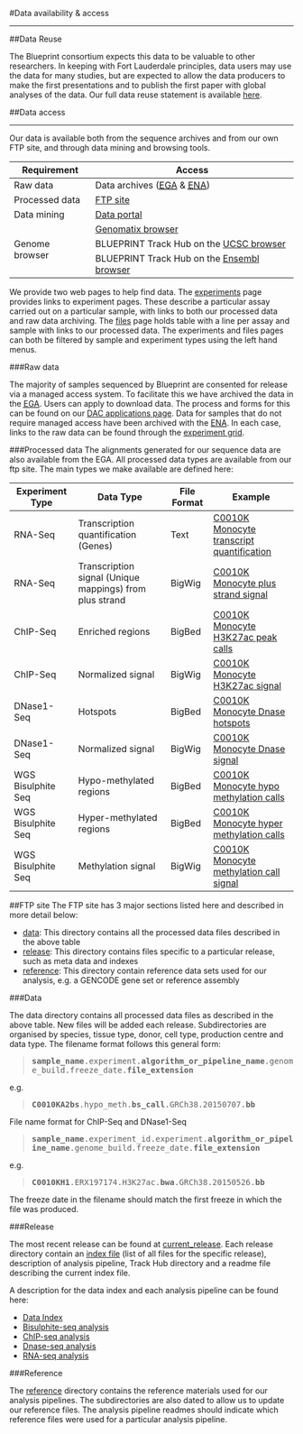 #Data availability &amp; access
***

##Data Reuse

The Blueprint consortium expects this data to be valuable to other researchers. In keeping with Fort Lauderdale principles, data users may use the data for many studies, but are expected to allow the data producers to make the first presentations and to publish the first paper with global analyses of the data. Our full data reuse statement is available [here](#/md/data_reuse).

##Data access
***
Our data is available both from the sequence archives and from our own FTP site, and through data mining and browsing tools.

<div class="table-responsive">
<table summary="BLUEPRINT Data access summary" class="table table-striped">
	<thead>
		<tr>
			<th>Requirement</th>
			<th>Access</th>
		</tr>
	</thead>
	<tbody>
		<tr>
			<td>Raw data</td>
			<td>Data archives (<a href="https://www.ebi.ac.uk/ega/dacs/EGAC00001000135"><abbr title="European Genome-phenome Archive">EGA</abbr></a> &amp; <a href="https://www.ebi.ac.uk/ena"><abbr title="European Nucleotide Archive">ENA</abbr></a>)			
		</tr>
		<tr>
			<td>Processed data</td>
			<td><a href="ftp://ftp.ebi.ac.uk/pub/databases/blueprint">FTP site</a></td>
		</tr>
		<tr>
			<td>Data mining</td>
			<td><a href="http://blueprint-data.bsc.es/">Data portal</a></td>
		</tr>
		<tr>
			<td rowspan="3">Genome browser</td>
			<td><a href="https://blueprint.genomatix.de">Genomatix browser</a></td>
		</tr>
		<tr>
			<td>BLUEPRINT Track Hub on the <a href="http://genome.ucsc.edu/cgi-bin/hgTracks?db=hg38&hubUrl=http://ftp.ebi.ac.uk/pub/databases/blueprint/releases/current_release/homo_sapiens/hub/hub.txt">UCSC browser</a> </td>
		</tr>
		<tr>
			<td>BLUEPRINT Track Hub on the <a href="http://ensembl.org/Homo_sapiens/Location/View?g=ENSG00000130544;contigviewbottom=url:http://ftp.ebi.ac.uk/pub/databases/blueprint/releases/current_release/homo_sapiens/hub/hub.txt;format=DATAHUB;menu=Blueprint%20data">Ensembl browser</a></td>
		</tr>
	</tbody>
</table>
</div>

We provide two web pages to help find data. The [experiments](#/experiments) page
provides links to experiment pages. These describe a particular assay
carried out on a particular sample, with links to both our processed
data and raw data archiving. The [files](#/files) page holds table with a line per
assay and sample with links to our processed data. The experiments and
files pages can both be filtered by sample and experiment types using the left
hand menus.



###Raw data

The majority of samples sequenced by Blueprint are consented for release via a managed access system. To facilitate this we have archived the data in the <a href="https://www.ebi.ac.uk/ega/dacs/EGAC00001000135"><abbr title="European Genome-phenome Archive">EGA</abbr></a>. Users can apply to download data. The process and forms for this can be found on our [DAC applications page](#/md/dac_applications). Data for samples that do not require managed access have been archived with the <a href="https://www.ebi.ac.uk/ena"><abbr title="European Nucleotide Archive">ENA</abbr></a>. In each case, links to the raw data can be found through the [experiment grid](#/experiments). 

###Processed data
The alignments generated for our sequence data are also available from the EGA. All processed data types are available from our ftp site. The main types we make available are defined here:

<div class="table-responsive">
<table summary="BLUEPRINT Data Types" class="table table-striped">
	<thead>
	  <tr>
	    <th>Experiment Type</th>
	    <th>Data Type</th>
	    <th>File Format</th>
	    <th>Example</th>
	  </tr>
	</thead>
	<tbody>
	  <tr>
	    <td>RNA-Seq</td>
	    <td>Transcription quantification (Genes)</td>
	    <td>Text</td>
	    <td>
	      <a href="ftp://ftp.ebi.ac.uk/pub/databases/blueprint/data/homo_sapiens/GRCh38/Venous_blood/C0010K/CD14-positive_CD16-negative_classical_monocyte/RNA-Seq/MPIMG/C0010KB1.gene_quantification.rsem_grape2_crg.GRCh38.20150622.results">
	      C0010K Monocyte transcript quantification</a>
	    </td>
	  </tr>
	  <tr>
	    <td>RNA-Seq</td>
	    <td>Transcription signal (Unique mappings) from plus strand</td>
	    <td>BigWig</td>
	    <td>
	      <a href="ftp://ftp.ebi.ac.uk/pub/databases/blueprint/data/homo_sapiens/GRCh38/Venous_blood/C0010K/CD14-positive_CD16-negative_classical_monocyte/RNA-Seq/MPIMG/C0010KB1.plusStrand.star_grape2_crg.GRCh38.20150815.bw">
	      C0010K Monocyte plus strand signal</a>
	    </td>
	  </tr>
	  <tr>
	    <td>ChIP-Seq</td>
	    <td>Enriched regions</td>
	    <td>BigBed</td>
	    <td>
	      <a href="ftp://ftp.ebi.ac.uk/pub/databases/blueprint/data/homo_sapiens/GRCh38/Venous_blood/C0010K/CD14-positive_CD16-negative_classical_monocyte/ChIP-Seq/NCMLS/C0010KH1.ERX197174.H3K27ac.bwa.GRCh38.20150526.bb">
	      C0010K Monocyte H3K27ac peak calls</a>
	    </td>
	  </tr>
	  <tr>
	    <td>ChIP-Seq</td>
	    <td>Normalized signal</td>
	    <td>BigWig</td>
	    <td>
	      <a href="ftp://ftp.ebi.ac.uk/pub/databases/blueprint/data/homo_sapiens/GRCh38/Venous_blood/C0010K/CD14-positive_CD16-negative_classical_monocyte/ChIP-Seq/NCMLS/C0010KH1.ERX197174.H3K27ac.bwa.GRCh38.20150528.bw">
	      C0010K Monocyte H3K27ac signal</a>
	    </td>
	  </tr>
	  <tr>
	    <td>DNase1-Seq</td>
	    <td>Hotspots</td>
	    <td>BigBed</td>
	    <td>
	      <a href="ftp://ftp.ebi.ac.uk/pub/databases/blueprint/data/homo_sapiens/GRCh38/Venous_blood/C0010K/CD14-positive_CD16-negative_classical_monocyte/DNase-Hypersensitivity/NCMLS/C0010K46.ERX197156.Dnase.GRCh38.hotspot.20150709.bb">
	      C0010K Monocyte Dnase hotspots</a>
	    </td>
	  </tr>
	  <tr>
	    <td>DNase1-Seq</td>
	    <td>Normalized signal</td>
	    <td>BigWig</td>
	    <td>
	      <a href="ftp://ftp.ebi.ac.uk/pub/databases/blueprint/data/homo_sapiens/GRCh38/Venous_blood/C0010K/CD14-positive_CD16-negative_classical_monocyte/DNase-Hypersensitivity/NCMLS/C0010K46.ERX197156.Dnase.bwa.GRCh38.20150529.bw">
	      C0010K Monocyte Dnase signal</a>
	    </td>
	  </tr>
	  <tr>
	    <td>
	      WGS Bisulphite Seq
	    </td>
	    <td>
	      Hypo-methylated regions
	    </td>
	    <td>BigBed</td>
	    <td>
	      <a href="ftp://ftp.ebi.ac.uk/pub/databases/blueprint/data/homo_sapiens/GRCh38/Venous_blood/C0010K/CD14-positive_CD16-negative_classical_monocyte/Bisulfite-Seq/CNAG/C0010KA2bs.hypo_meth.bs_call.GRCh38.20150707.bb">
	      C0010K Monocyte hypo methylation calls</a>
	    </td>
	  </tr>
	  <tr>
	    <td>
	      WGS Bisulphite Seq
	    </td>
	    <td>
	      Hyper-methylated regions
	    </td>
	    <td>BigBed</td>
	    <td>
	      <a href="ftp://ftp.ebi.ac.uk/pub/databases/blueprint/data/homo_sapiens/GRCh38/Venous_blood/C0010K/CD14-positive_CD16-negative_classical_monocyte/Bisulfite-Seq/CNAG/C0010KA2bs.hyper_meth.bs_call.GRCh38.20150707.bb">
	      C0010K Monocyte hyper methylation calls</a>
	    </td>
	  </tr>
	  <tr>
	    <td>
	      WGS Bisulphite Seq
	    </td>
	    <td>
	      Methylation signal
	    </td>
	    <td>BigWig</td>
	    <td>
	      <a href="ftp://ftp.ebi.ac.uk/pub/databases/blueprint/data/homo_sapiens/GRCh38/Venous_blood/C0010K/CD14-positive_CD16-negative_classical_monocyte/Bisulfite-Seq/CNAG/C0010KA2bs.CPG_methylation_calls.bs_call.GRCh38.20150707.bw">
	      C0010K Monocyte methylation call signal</a>
	    </td>
	  </tr>
	</tbody>
</table> 
</div>

<!--
###Secondary analysis

Secondary analysis results are made available as part of the data release cycle. The methods and how to access the results are listed on the [secondary analysis page](#/md/secondary_analysis). 
// -->

##FTP site
The FTP site has 3 major sections listed here and described in more detail below:

 * [data](ftp://ftp.ebi.ac.uk/pub/databases/blueprint/data/): This directory contains all the processed data files described in the above table
 * [release](ftp://ftp.ebi.ac.uk/pub/databases/blueprint/releases/): This directory contains files specific to a particular release, such as meta data and indexes
 * [reference](ftp://ftp.ebi.ac.uk/pub/databases/blueprint/reference/): This directory contain reference data sets used for our analysis, e.g. a GENCODE gene set or reference assembly

###Data

The data directory contains all processed data files as described in the above table. New files will be added each release. Subdirectories are organised by species, tissue type, donor, cell type, production centre and data type. The filename format follows this general form:

<blockquote>
	<tt><strong>sample_name</strong>.experiment.<strong>algorithm_or_pipeline_name</strong>.genome_build.freeze_date.<strong>file_extension</strong></tt>
</blockquote>

e.g.

<blockquote>
	<tt><strong>C0010KA2bs</strong>.hypo_meth.<strong>bs_call</strong>.GRCh38.20150707.<strong>bb</strong></tt>
</blockquote>


File name format for ChIP-Seq and DNase1-Seq

<blockquote>
	<tt><strong>sample_name</strong>.experiment_id.experiment.<strong>algorithm_or_pipeline_name</strong>.genome_build.freeze_date.<strong>file_extension</strong></tt>
</blockquote>

e.g.

<blockquote>
	<tt><strong>C0010KH1</strong>.ERX197174.H3K27ac.<strong>bwa</strong>.GRCh38.20150526.<strong>bb</strong></tt>
</blockquote>

The freeze date in the filename should match the first freeze in which the file was produced.

###Release

The most recent release can be found at [current_release](ftp://ftp.ebi.ac.uk/pub/databases/blueprint/releases/current_release). Each release directory contain an [index file](ftp://ftp.ebi.ac.uk/pub/databases/blueprint/data_index/homo_sapiens/data.index) (list of all files for the specific release), description of analysis pipeline, Track Hub directory and a readme file describing the current index file.

A description for the data index and each analysis pipeline can be found here:

 * [Data Index](ftp://ftp.ebi.ac.uk/pub/databases/blueprint/data_index/homo_sapiens/README.data.index)
 * [Bisulphite-seq analysis](ftp://ftp.ebi.ac.uk/pub/databases/blueprint/protocols/Analysis_protocols/README_bisulphite_analysis_CNAG)
 * [ChIP-seq analysis](ftp://ftp.ebi.ac.uk/pub/databases/blueprint/protocols/Analysis_protocols/README_chipseq_analysis_ebi)
 * [Dnase-seq analysis](ftp://ftp.ebi.ac.uk/pub/databases/blueprint/protocols/Analysis_protocols/README_dnaseseq_analysis_ebi)
 * [RNA-seq analysis](ftp://ftp.ebi.ac.uk/pub/databases/blueprint/protocols/Analysis_protocols/README_rnaseq_analysis_crg)
 
###Reference

The [reference](ftp://ftp.ebi.ac.uk/pub/databases/blueprint/reference/) directory contains the reference materials used for our analysis pipelines. The subdirectories are also dated to allow us to update our reference files. The analysis pipeline readmes should indicate which reference files were used for a particular analysis pipeline.